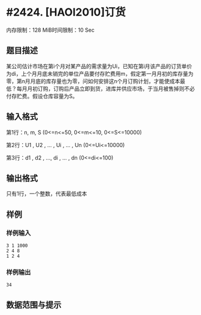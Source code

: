 # #2424. [HAOI2010]订货

内存限制：128 MiB时间限制：10 Sec

## 题目描述

某公司估计市场在第i个月对某产品的需求量为Ui，已知在第i月该产品的订货单价为di，上个月月底未销完的单位产品要付存贮费用m，假定第一月月初的库存量为零，第n月月底的库存量也为零，问如何安排这n个月订购计划，才能使成本最低？每月月初订购，订购后产品立即到货，进库并供应市场，于当月被售掉则不必付存贮费。假设仓库容量为S。

## 输入格式

第1行：n, m, S (0<=n<=50, 0<=m<=10, 0<=S<=10000)

第2行：U1 , U2 , ... , Ui , ... , Un (0<=Ui<=10000)

第3行：d1 , d2 , ..., di , ... , dn (0<=di<=100)

## 输出格式

只有1行，一个整数，代表最低成本

## 样例

### 样例输入

    
    3 1 1000
    2 4 8
    1 2 4 
    
    

### 样例输出

    
    34
    

## 数据范围与提示
